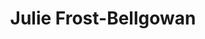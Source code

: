 ---
title: "Julie Frost-Bellgowan"
presenter_id: julie_frost-bellgowan
permalink: /member_full_publications/julie_frost-bellgowan
layout: member_all_publications
---